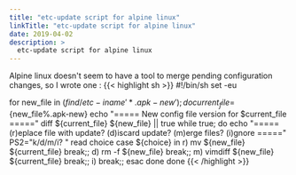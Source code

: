 ```yaml
---
title: "etc-update script for alpine linux"
linkTitle: "etc-update script for alpine linux"
date: 2019-04-02
description: >
  etc-update script for alpine linux
---
```


Alpine linux doesn't seem to have a tool to merge pending configuration changes, so I wrote one : 
{{< highlight sh >}}
#!/bin/sh
set -eu
 
for new_file in $(find /etc -iname '*.apk-new'); do
    current_file=${new_file%.apk-new}
    echo "===== New config file version for $current_file ====="
    diff ${current_file} ${new_file} || true
    while true; do
        echo "===== (r)eplace file with update?  (d)iscard update?  (m)erge files?  (i)gnore ====="
        PS2="k/d/m/i? "
        read choice
        case ${choice} in
            r)
                mv ${new_file} ${current_file}
                break;;
            d)
                rm -f ${new_file}
                break;;
            m)
                vimdiff ${new_file} ${current_file}
                break;;
            i)
                break;;
        esac
    done
done
{{< /highlight >}}

